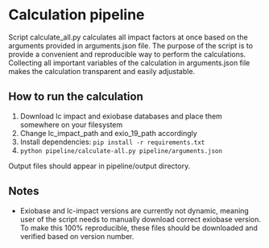 # Calculation pipeline

Script calculate_all.py calculates all impact factors at once based on the arguments provided in arguments.json file. The purpose of the script is to provide a convenient and reproducible way to perform the calculations. Collecting all important variables of the calculation in arguments.json file makes the calculation transparent and easily adjustable.

## How to run the calculation

1. Download lc impact and exiobase databases and place them somewhere on your filesystem
2. Change lc_impact_path and exio_19_path accordingly
3. Install dependencies: ```pip install -r requirements.txt```
4. ```python pipeline/calculate-all.py pipeline/arguments.json ```

Output files should appear in pipeline/output directory.

## Notes
- Exiobase and lc-impact versions are currently not dynamic, meaning user of the script needs to manually download correct exiobase version. To make this 100% reproducible, these files should be downloaded and verified based on version number.